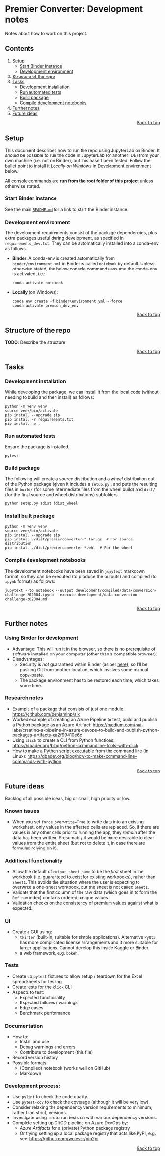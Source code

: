 <a name="top"></a>

# Premier Converter: Development notes
Notes about how to work on this project.

<!--This table of contents is maintained *manually*-->
## Contents
1. [Setup](#Setup)
    - [Start Binder instance](#Start-Binder-instance)
    - [Development environment](#Development-environment)
1. [Structure of the repo](#Structure-of-the-repo)
1. [Tasks](#Tasks)
    - [Development installation](#Development-installation)
    - [Run automated tests](#Run-automated-tests)
    - [Build package](#Build-package)
    - [Compile development notebooks](#Compile-development-notebooks)
1. [Further notes](#Further-notes)
1. [Future ideas](#Future-ideas)

<p align="right"><a href="#top">Back to top</a></p>

## Setup
This document describes how to run the repo using JupyterLab on Binder. It *should* be possible to run the code in JupyterLab (or another IDE) from your own machine (i.e. not on Binder), but this hasn't been tested. Follow the bullet point to install it *Locally on Windows* in [Development environment](#Development-environment) below.

All console commands are **run from the root folder of this project** unless otherwise stated.

### Start Binder instance
See the main [`README.md`](README.md) for a link to start the Binder instance.

### Development environment
The development requirements consist of the package dependencies, plus extra packages useful during development, as specified in `requirements_dev.txt`. They can be automatically installed into a conda-env as follows.
- **Binder**: A conda-env is created automatically from `binder/environment.yml` in Binder is called `notebook` by default. Unless otherwise stated, the below console commands assume the conda-env is activated, i.e.:
    ```
    conda activate notebook
    ```
- **Locally** (on Windows):
    ```
    conda env create -f binder\environment.yml --force
    conda activate premcon_dev_env
    ```

<p align="right"><a href="#top">Back to top</a></p>

## Structure of the repo
**TODO**: Describe the structure

<p align="right"><a href="#top">Back to top</a></p>

## Tasks
### Development installation
While developing the package, we can install it from the local code (without needing to build and then install) as follows:
```
python -m venv venv
source venv/bin/activate
pip install --upgrade pip
pip install -r requirements.txt
pip install -e .
```

### Run automated tests
Ensure the package is installed.
```
pytest
```

### Build package
The following will create a *source* distribution and a *wheel* distribution out of the Python package (given it includes a `setup.py`), and puts the resulting files in `build/` (for some intermediate files from the wheel build) and `dist/` (for the final source and wheel distributions) subfolders.
```
python setup.py sdist bdist_wheel
```

### Install built package
```
python -m venv venv
source venv/bin/activate
pip install --upgrade pip
pip install ./dist/premierconverter-*.tar.gz  # For source distribution
pip install ./dist/premierconverter-*.whl  # For the wheel
```

### Compile development notebooks
The development notebooks have been saved in `jupytext` markdown format, so they can be executed (to produce the outputs) and compiled (to `ipynb` format) as follows:
```
jupytext --to notebook --output development/compiled/data-conversion-challenge-202004.ipynb --execute development/data-conversion-challenge-202004.md
```

<p align="right"><a href="#top">Back to top</a></p>

## Further notes
### Using Binder for development
- Advantage: This will run it in the browser, so there is no prerequisite of software installed on your computer (other than a compatible browser). 
- Disadvantages:
    - Security is *not* guaranteed within Binder (as per [here](https://mybinder.readthedocs.io/en/latest/faq.html#can-i-push-data-from-my-binder-session-back-to-my-repository)), so I'll be pushing Git from another location, which involves some manual copy-paste.
    - The package environment has to be restored each time, which takes some time.

### Research notes
- Example of a package that consists of just one module: <https://github.com/benjaminp/six>
- Worked example of creating an Azure Pipeline to test, build and publish a Python package as an Azure Artifact: <https://medium.com/raa-labs/creating-a-pipeline-in-azure-devops-to-build-and-publish-python-packages-artifacts-ea2f99410e6c>
- Using `click` to create a CLI from Python functions: <https://dbader.org/blog/python-commandline-tools-with-click>
- How to make a Python script executable from the command line (in Linux): <https://dbader.org/blog/how-to-make-command-line-commands-with-python>

<p align="right"><a href="#top">Back to top</a></p>

## Future ideas
Backlog of all possible ideas, big or small, high priority or low.

### Known issues
- When you set `force_overwrite=True` to write data into an existing worksheet, only values in the affected cells are replaced. So, if there are values in any other cells prior to running the app, they *remain* after the data has been written. Presumably it would be more desirable to clear values from the entire sheet (but not to delete it, in case there are formulae relying on it).

### Additional functionality
- Allow the default of `output_sheet_name` to be the *first* sheet in the workbook (i.e. guaranteed to exist for existing workbooks), rather than `Sheet1`. This avoids the situation where the user is expecting to overwrite a one-sheet workbook, but the sheet is not called `Sheet1`.
- Validate that the first column of the raw data (which goes in to form the `Ref_num` index) contains ordered, unique values.
- Validation checks on the consistency of premium values against what is expected.

### UI
- Create a GUI using: 
    - `tkinter` (built-in, suitable for simple applications). Alternative `PyQt5` has more complicated license arrangements and it more suitable for larger applications. Cannot develop this inside Kaggle or Binder.
    - a web framework, e.g. `bokeh`.

### Tests
- Create up `pytest` fixtures to allow setup / teardown for the Excel spreadsheets for testing
- Create tests for the `click` CLI
- Aspects to test:
    - Expected functionality
    - Expected failures / warnings
    - Edge cases
    - Benchmark performance

### Documentation
- How to:
    - Install and use
    - Debug warnings and errors
    - Contribute to development (this file)
- Record version history
- Possible formats: 
    - (Compiled) notebook (works well on GitHub)
    - Markdown

### Development process:
- Use `pylint` to check the code quality.
- Use `pytest-cov` to check the coverage (although it will be very low).
- Consider relaxing the dependency version requirements to minimum, rather than strict, versions.
- Investigate using `tox` to run tests on with various dependency versions.
- Complete setting up CI/CD pipeline on Azure DevOps by:
    - *Azure Artifacts* for a (private) Python package registry
    - Or trying setting up a local package registry that acts like PyPI, e.g. see: <https://github.com/wolever/pip2pi>

<p align="right"><a href="#top">Back to top</a></p>
